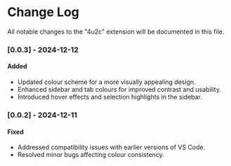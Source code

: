 # Change Log

All notable changes to the "4u2c" extension will be documented in this file.

### [0.0.3] - 2024-12-12

#### Added

-   Updated colour scheme for a more visually appealing design.
-   Enhanced sidebar and tab colours for improved contrast and usability.
-   Introduced hover effects and selection highlights in the sidebar.

### [0.0.2] - 2024-12-11

#### Fixed

-   Addressed compatibility issues with earlier versions of VS Code.
-   Resolved minor bugs affecting colour consistency.

<!-- Check [Keep a Changelog](http://keepachangelog.com/) for recommendations on how to structure this file. -->

<!-- ## [Unreleased] -->
